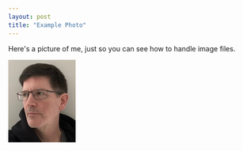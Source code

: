 ```yaml
---
layout: post
title: "Example Photo"
---
```

Here's a picture of me, just so you can see how to handle image files.

![Colin](/media/colin.jpg)
